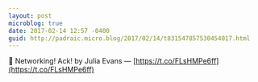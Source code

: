 ```yaml
---
layout: post
microblog: true
date: 2017-02-14 12:57 -0400
guid: http://padraic.micro.blog/2017/02/14/t831547857530454017.html
---
```

🔗 Networking! Ack! by Julia Evans — [https://t.co/FLsHMPe6ff](https://t.co/FLsHMPe6ff)
